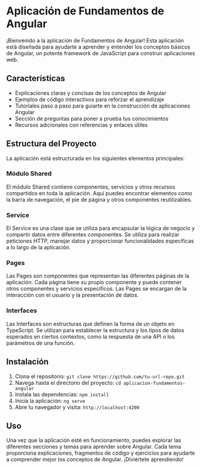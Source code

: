 # Aplicación de Fundamentos de Angular

¡Bienvenido a la aplicación de Fundamentos de Angular! Esta aplicación está diseñada para ayudarte a aprender y entender los conceptos básicos de Angular, un potente framework de JavaScript para construir aplicaciones web.

## Características

- Explicaciones claras y concisas de los conceptos de Angular
- Ejemplos de código interactivos para reforzar el aprendizaje
- Tutoriales paso a paso para guiarte en la construcción de aplicaciones Angular
- Sección de preguntas para poner a prueba tus conocimientos
- Recursos adicionales con referencias y enlaces útiles

## Estructura del Proyecto

La aplicación está estructurada en los siguientes elementos principales:

### Módulo Shared

El módulo Shared contiene componentes, servicios y otros recursos compartidos en toda la aplicación. Aquí puedes encontrar elementos como la barra de navegación, el pie de página y otros componentes reutilizables.

### Service

El Service es una clase que se utiliza para encapsular la lógica de negocio y compartir datos entre diferentes componentes. Se utiliza para realizar peticiones HTTP, manejar datos y proporcionar funcionalidades específicas a lo largo de la aplicación.

### Pages

Las Pages son componentes que representan las diferentes páginas de la aplicación. Cada página tiene su propio componente y puede contener otros componentes y servicios específicos. Las Pages se encargan de la interacción con el usuario y la presentación de datos.

### Interfaces

Las Interfaces son estructuras que definen la forma de un objeto en TypeScript. Se utilizan para establecer la estructura y los tipos de datos esperados en ciertos contextos, como la respuesta de una API o los parámetros de una función.

## Instalación

1. Clona el repositorio: `git clone https://github.com/tu-url-repo.git`
2. Navega hasta el directorio del proyecto: `cd aplicacion-fundamentos-angular`
3. Instala las dependencias: `npm install`
4. Inicia la aplicación: `ng serve`
5. Abre tu navegador y visita: `http://localhost:4200`

## Uso

Una vez que la aplicación esté en funcionamiento, puedes explorar las diferentes secciones y temas para aprender sobre Angular. Cada tema proporciona explicaciones, fragmentos de código y ejercicios para ayudarte a comprender mejor los conceptos de Angular. ¡Diviértete aprendiendo!
